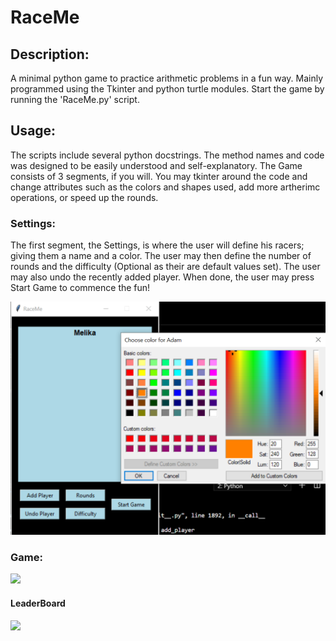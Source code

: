 # RaceMe

## Description:
A minimal python game to practice arithmetic problems in a fun way. Mainly programmed using the Tkinter and python turtle modules. Start the game by running the 'RaceMe.py' script. 

## Usage:
The scripts include several python docstrings. The method names and code was designed to be easily understood and self-explanatory. The Game consists of 3 segments, if you will. You may tkinter around the code and change attributes such as the colors and shapes used, add more artherimc operations, or speed up the rounds. 

### Settings:
The first segment, the Settings, is where the user will define his racers; giving them a name and a color. The user may then define the number of rounds and the difficulty (Optional as their are default values set). The user may also undo the recently added player. When done, the user may press Start Game to commence the fun!

<img src="RaceMe_README/Pic_1.png" width=600>

### Game:

<img src="RMP_README/Professor.png" width=500>

#### LeaderBoard
<img src="RMP_README/Error.png" width=500>
